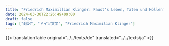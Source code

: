 ```yaml
---
title: "Friedrich Maximillian Klinger: Faust's Leben, Taten und Höllenfahrt (1799) - 全文"
date: 2024-03-30T22:26:49+09:00
draft: false
tags: ["翻訳", "ドイツ文学", "Friedrich Maximilian Klinger"]
---
```


{{< translationTable original="../../texts/de" translated="../../texts/ja" >}}
